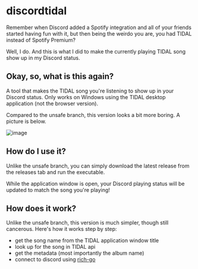 # discordtidal

Remember when Discord added a Spotify integration and all of your friends started having fun with it, but then being the
weirdo you are, you had TIDAL instead of Spotify Premium?

Well, I do. And this is what I did to make the currently playing TIDAL song show up in my Discord status.

## Okay, so, what is this again?

A tool that makes the TIDAL song you're listening to show up in your Discord status. Only works on Windows using the 
TIDAL desktop application (not the browser version).

Compared to the unsafe branch, this version looks a bit more boring. A picture is below.

![image](https://i.imgur.com/kLXIqSa.png)

## How do I use it?

Unlike the unsafe branch, you can simply download the latest release from the releases tab and run the executable.

While the application window is open, your Discord playing status will be updated to match the song you're playing!

## How does it work?

Unlike the unsafe branch, this version is much simpler, though still cancerous. Here's how it works step by step:

- get the song name from the TIDAL application window title
- look up for the song in TIDAL api
- get the metadata (most importantly the album name)
- connect to discord using [rich-go](https://github.com/hugolgst/rich-go)